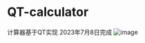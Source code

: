 # QT-calculator
计算器基于QT实现 2023年7月8日完成
![image](https://github.com/1589326497/QT-calculator/assets/113960039/1ebf6b8d-e998-4481-bd19-0ba411dc6551)

